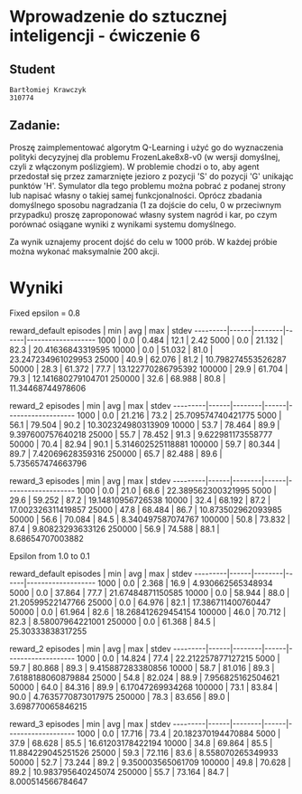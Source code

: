 # Wprowadzenie do sztucznej inteligencji - ćwiczenie 6

## Student

```
Bartłomiej Krawczyk
310774
```

## Zadanie:

Proszę zaimplementować algorytm Q-Learning i użyć go do wyznaczenia polityki decyzyjnej dla problemu FrozenLake8x8-v0 (w wersji domyślnej, czyli z włączonym poślizgiem). W problemie chodzi o to, aby agent przedostał się przez zamarznięte jezioro z pozycji 'S' do pozycji 'G' unikając punktów 'H'. Symulator dla tego problemu można pobrać z podanej strony lub napisać własny o takiej samej funkcjonalności.
Oprócz zbadania domyślnego sposobu nagradzania (1 za dojście do celu, 0 w przeciwnym przypadku) proszę zaproponować własny system nagród i kar, po czym porównać osiągane wyniki z wynikami systemu domyślnego.

Za wynik uznajemy procent dojść do celu w 1000 prób. W każdej próbie można wykonać maksymalnie 200 akcji.

# Wyniki

Fixed epsilon = 0.8

reward_default
episodes | min  | avg    | max  | stdev
---------|------|--------|------|-------------------
1000     | 0.0  | 0.484  | 12.1 | 2.42
5000     | 0.0  | 21.132 | 82.3 | 20.41636843319595
10000    | 0.0  | 51.032 | 81.0 | 23.247234961029953
25000    | 40.9 | 62.076 | 81.2 | 10.798274553526287
50000    | 28.3 | 61.372 | 77.7 | 13.122770286795392
100000   | 29.9 | 61.704 | 79.3 | 12.141680279104701
250000   | 32.6 | 68.988 | 80.8 | 11.34468744978606

reward_2
episodes | min  | avg    | max  | stdev
---------|------|--------|------|-------------------
1000     | 0.0  | 21.216 | 73.2 | 25.709574740421775
5000     | 56.1 | 79.504 | 90.2 | 10.302324980313909
10000    | 53.7 | 78.464 | 89.9 | 9.397600757640218
25000    | 55.7 | 78.452 | 91.3 | 9.622981173558777
50000    | 70.4 | 82.94  | 90.1 | 5.314602525118881
100000   | 59.7 | 80.344 | 89.7 | 7.42069628359316
250000   | 65.7 | 82.488 | 89.6 | 5.735657474663796

reward_3
episodes | min  | avg    | max  | stdev
---------|------|--------|------|-------------------
1000     | 0.0  | 21.0   | 68.6 | 22.389562300321995
5000     | 29.6 | 59.252 | 87.2 | 19.14810956726538
10000    | 32.4 | 68.192 | 87.2 | 17.002326311419857
25000    | 47.8 | 68.484 | 86.7 | 10.873502962093985
50000    | 56.6 | 70.084 | 84.5 | 8.340497587074767
100000   | 50.8 | 73.832 | 87.4 | 9.80823293633126
250000   | 56.9 | 74.588 | 88.1 | 8.68654707003882

Epsilon from 1.0 to 0.1

reward_default
episodes | min  | avg    | max  | stdev
---------|------|--------|------|-------------------
1000     | 0.0  | 2.368  | 16.9 | 4.930662565348934
5000     | 0.0  | 37.864 | 77.7 | 21.67484871150585
10000    | 0.0  | 58.944 | 88.0 | 21.20599522147766
25000    | 0.0  | 64.976 | 82.1 | 17.386711400760447
50000    | 0.0  | 61.964 | 82.6 | 18.268412629454154
100000   | 46.0 | 70.712 | 82.3 | 8.58007964221001
250000   | 0.0  | 61.368 | 84.5 | 25.30333838317255

reward_2
episodes | min  | avg    | max  | stdev
---------|------|--------|------|-------------------
1000     | 0.0  | 14.824 | 77.4 | 22.212257877127215
5000     | 59.7 | 80.868 | 89.3 | 9.415887283380856
10000    | 58.7 | 81.016 | 89.3 | 7.6188188060879884
25000    | 54.8 | 82.024 | 88.9 | 7.956825162504621
50000    | 64.0 | 84.316 | 89.9 | 6.17047269934268
100000   | 73.1 | 83.84  | 90.0 | 4.7635770873017975
250000   | 78.3 | 83.656 | 89.0 | 3.698770065846215

reward_3
episodes | min  | avg    | max  | stdev
---------|------|--------|------|-------------------
1000     | 0.0  | 17.716 | 73.4 | 20.182370194470884
5000     | 37.9 | 68.628 | 85.5 | 16.61203178422194
10000    | 34.8 | 69.864 | 85.5 | 11.884229045251526
25000    | 59.3 | 72.116 | 83.6 | 8.558070265349933
50000    | 52.7 | 73.244 | 89.2 | 9.350003565061709
100000   | 49.8 | 70.628 | 89.2 | 10.983795640245074
250000   | 55.7 | 73.164 | 84.7 | 8.000514566784647

